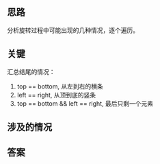 ## 思路
分析旋转过程中可能出现的几种情况，逐个遍历。

## 关键
汇总结尾的情况：
1. top == bottom, 从左到右的横条
2. left == right, 从顶到底的竖条
3. top == bottom && left == right, 最后只剩一个元素

## 涉及的情况

## 答案

